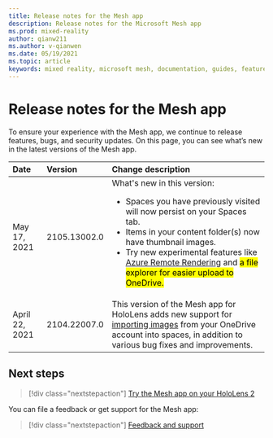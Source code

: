 ```yaml
---
title: Release notes for the Mesh app
description: Release notes for the Microsoft Mesh app
ms.prod: mixed-reality
author: qianw211
ms.author: v-qianwen
ms.date: 05/19/2021
ms.topic: article
keywords: mixed reality, microsoft mesh, documentation, guides, features, holograms, spaces
---
```


# Release notes for the Mesh app

To ensure your experience with the Mesh app, we continue to release features, bugs, and security updates.  On this page, you can see what’s new in the latest versions of the Mesh app.

| Date          | Version           | Change description  |
| :------------ |:-------------| :----------- |
| May 17, 2021  | 2105.13002.0 | What's new in this version: <br> <ul> <li> Spaces you have previously visited will now persist on your Spaces tab. </li> <li> Items in your content folder(s) now have thumbnail images. </li> <li> Try new experimental features like [Azure Remote Rendering](arr-content.md) and <mark> a file explorer for easier upload to OneDrive. </mark> </li> </ul>|
| April 22, 2021  | 2104.22007.0 | This version of the Mesh app for HoloLens adds new support for [importing images](import-content.md) from your OneDrive account into spaces, in addition to various bug fixes and improvements. |

## Next steps

   > [!div class="nextstepaction"]
   > [Try the Mesh app on your HoloLens 2](index.md)

You can file a feedback or get support for the Mesh app:

   > [!div class="nextstepaction"]
   > [Feedback and support](faq.md#feedback-and-support)
